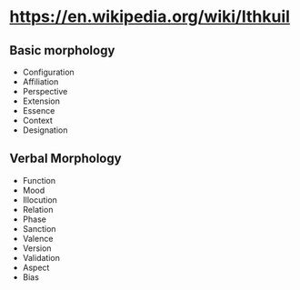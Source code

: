 # https://en.wikipedia.org/wiki/Ithkuil

## Basic morphology

+ Configuration
+ Affiliation
+ Perspective
+ Extension
+ Essence
+ Context
+ Designation

## Verbal Morphology

+ Function
+ Mood
+ Illocution
+ Relation
+ Phase
+ Sanction
+ Valence
+ Version
+ Validation
+ Aspect
+ Bias
